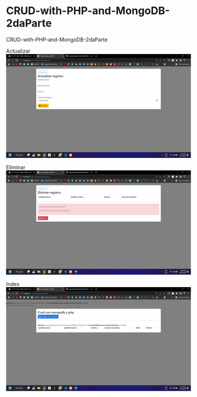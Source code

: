 # CRUD-with-PHP-and-MongoDB-2daParte
CRUD-with-PHP-and-MongoDB-2daParte

Actualizar
![](https://github.com/Teyaochiuani/CRUD-with-PHP-and-MongoDB/blob/main/Actualizar.jpg?raw=true)

Eliminar
![](https://github.com/Teyaochiuani/CRUD-with-PHP-and-MongoDB/blob/main/Eliminar.jpg?raw=true)

Index
![](https://github.com/Teyaochiuani/CRUD-with-PHP-and-MongoDB/blob/main/Index.jpg?raw=true)
